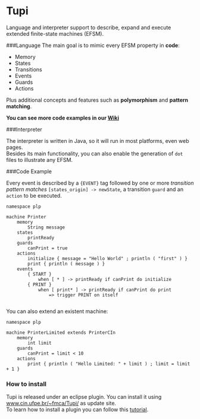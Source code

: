 # Tupi
Language and interpreter support to describe, expand and execute extended finite-state machines (EFSM).

###Language
The main goal is to mimic every EFSM property in **code**:
- Memory
- States
- Transitions
- Events
- Guards
- Actions

Plus additional concepts and features such as **polymorphism** and **pattern matching**. <br>

**You can see more code examples in our [Wiki](https://github.com/fmca/Tupi/wiki)**

###Interpreter

The interpreter is written in Java, so it will run in most platforms, even web pages.<br>Besides its main functionality, you can also enable the generation of ```dot``` files to illustrate any EFSM.

###Code Example

Every event is described by a ```{EVENT}``` tag followed by one or more *transition pattern matches* ```[states_origin] -> newState```, a transition ```guard``` and an ```action``` to be executed.
```
namespace plp

machine Printer
	memory
		String message
	states
		printReady
	guards
		canPrint = true
	actions
		initialize { message = "Hello World" ; println ( "first" ) }
		print { println ( message ) }
	events
		{ START }
			when [ * ] -> printReady if canPrint do initialize
		{ PRINT }
			when [ print* ] -> printReady if canPrint do print
				=> trigger PRINT on itself
			
```

You can also extend an existent machine:

```
namespace plp

machine PrinterLimited extends PrinterCIn
	memory
		int limit
	guards
		canPrint = limit < 10
	actions
		print { println ( "Hello Limited: " + limit ) ; limit = limit + 1 }
```

### How to install
Tupi is released under an eclipse plugin. You can install it using www.cin.ufpe.br/~fmca/Tupi/ as update site.  
To learn how to install a plugin you can follow this [tutorial](http://agile.csc.ncsu.edu/SEMaterials/tutorials/install_plugin/index_v35.html#section1_0).
